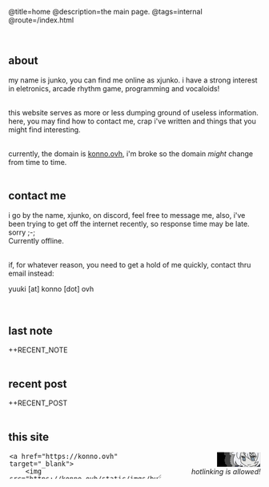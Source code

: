 @title=home
@description=the main page.
@tags=internal
@route=/index.html

<br />

## about

my name is junko, you can find me online as xjunko. i have a strong interest in eletronics, arcade rhythm game, programming and vocaloids!
<br /><br />

this website serves as more or less dumping ground of useless information. here, you may find how to contact me, crap i've written and things that you might find interesting.
<br /><br />

currently, the domain is [konno.ovh](https://konno.ovh), i'm broke so the domain <i>might</i> change from time to time.
<br /><br />

## contact me

i go by the name, <a id="discord-name" class="blink-smooth">xjunko</a>, on discord, feel free to message me, also, i've been trying to get off the internet recently, so response time may be late. sorry ;-;
<br />
Currently <a id='discord-status-about' class="blink-smooth">offline</a>.
<br /><br />

if, for whatever reason, you need to get a hold of me quickly, contact thru email instead:
<div class="center widget-email blink">
    <a>
        yuuki [at] konno [dot] ovh
    </a>
</div>
<br /><br />

## last note

++RECENT_NOTE
<br /><br />

## recent post

++RECENT_POST
<br /><br />

## this site

<div style="display: flex; float: right;flex-direction: column;">
    <a href="/">
        <img style="float: right;" src="/static/imgs/buttons/junko.png">
    </a> 
    <i>
    hotlinking is allowed!
    </i>
</div>

<div>
    <textarea style="width: 60%; height: 50px;border: 1px solid var(--outline-color);background-color: var(--dark-color);color: var(--text-light);" readonly>
<a href="https://konno.ovh" target="_blank">
    <img src="https://konno.ovh/static/imgs/buttons/junko.png"/>
</a></textarea>
</div>